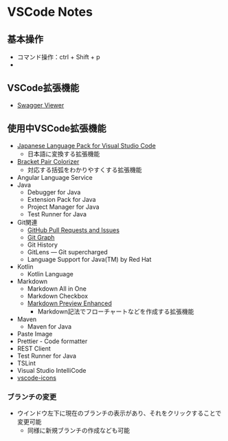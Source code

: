 # VSCode Notes
## 基本操作
- コマンド操作：ctrl + Shift + p
- 

## VSCode拡張機能
- [Swagger Viewer](https://marketplace.visualstudio.com/items?itemName=Arjun.swagger-viewer)

## 使用中VSCode拡張機能
- [Japanese Language Pack for Visual Studio Code](https://marketplace.visualstudio.com/items?itemName=MS-CEINTL.vscode-language-pack-ja)
  - 日本語に変換する拡張機能
- [Bracket Pair Colorizer](https://marketplace.visualstudio.com/items?itemName=CoenraadS.bracket-pair-colorizer)
  - 対応する括弧をわかりやすくする拡張機能
- Angular Language Service
- Java
  - Debugger for Java
  - Extension Pack for Java
  - Project Manager for Java
  - Test Runner for Java
- Git関連
  - [GitHub Pull Requests and Issues](https://marketplace.visualstudio.com/items?itemName=GitHub.vscode-pull-request-github)
  - [Git Graph](https://marketplace.visualstudio.com/items?itemName=mhutchie.git-graph)
  - Git History
  - GitLens — Git supercharged
  - Language Support for Java(TM) by Red Hat
- Kotlin
  - Kotlin Language
- Markdown
  - Markdown All in One
  - Markdown Checkbox
  - [Markdown Preview Enhanced](https://shd101wyy.github.io/markdown-preview-enhanced/#/)
    - Markdown記法でフローチャートなどを作成する拡張機能
- Maven
  - Maven for Java
- Paste Image
- Prettier - Code formatter
- REST Client
- Test Runner for Java
- TSLint
- Visual Studio IntelliCode
- [vscode-icons](https://marketplace.visualstudio.com/items?itemName=vscode-icons-team.vscode-icons)

### ブランチの変更
- ウインドウ左下に現在のブランチの表示があり、それをクリックすることで変更可能
  - 同様に新規ブランチの作成なども可能